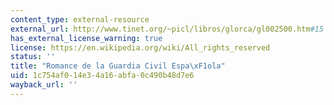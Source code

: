 ```yaml
---
content_type: external-resource
external_url: http://www.tinet.org/~picl/libros/glorca/gl002500.htm#15
has_external_license_warning: true
license: https://en.wikipedia.org/wiki/All_rights_reserved
status: ''
title: "Romance de la Guardia Civil Espa\xF1ola"
uid: 1c754af0-14e3-4a16-abfa-0c490b48d7e6
wayback_url: ''
---
```

